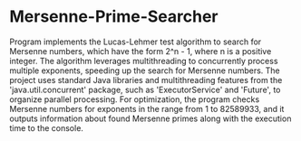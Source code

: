 # Mersenne-Prime-Searcher

Program implements the Lucas-Lehmer test algorithm to search for Mersenne numbers, which have the form 2^n - 1, where n is a positive integer. The algorithm leverages multithreading to concurrently process multiple exponents, speeding up the search for Mersenne numbers. The project uses standard Java libraries and multithreading features from the 'java.util.concurrent' package, such as 'ExecutorService' and 'Future', to organize parallel processing. For optimization, the program checks Mersenne numbers for exponents in the range from 1 to 82589933, and it outputs information about found Mersenne primes along with the execution time to the console.
